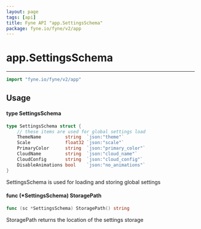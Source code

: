 ```yaml
---
layout: page
tags: [api]
title: Fyne API "app.SettingsSchema"
package: fyne.io/fyne/v2/app
---
```


# app.SettingsSchema
---
```go
import "fyne.io/fyne/v2/app"
```

## Usage

#### type SettingsSchema

```go
type SettingsSchema struct {
	// these items are used for global settings load
	ThemeName         string  `json:"theme"`
	Scale             float32 `json:"scale"`
	PrimaryColor      string  `json:"primary_color"`
	CloudName         string  `json:"cloud_name"`
	CloudConfig       string  `json:"cloud_config"`
	DisableAnimations bool    `json:"no_animations"`
}
```

SettingsSchema is used for loading and storing global settings

#### func (*SettingsSchema) StoragePath

```go
func (sc *SettingsSchema) StoragePath() string
```
StoragePath returns the location of the settings storage
